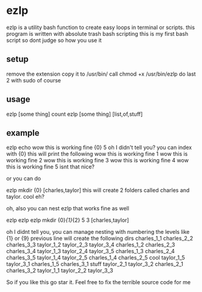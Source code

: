 # ezlp
ezlp is a utility bash function to create easy loops in terminal or scripts.
this program is written with absolute trash bash scripting
this is my first bash script so dont judge
so how you use it

setup
-----
remove the extension
copy it to /usr/bin/
call chmod +x /usr/bin/ezlp
do last 2 with sudo of course

usage
-----
ezlp [some thing] count
ezlp [some thing] [list,of,stuff]

example
-------
ezlp echo wow this is working fine {0} 5
oh I didn't tell you? you can index with {0}
this will print the following
wow this is working fine 1
wow this is working fine 2
wow this is working fine 3
wow this is working fine 4
wow this is working fine 5
isnt that nice?

or you can do

ezlp mkdir {0} [charles,taylor]
this will create 2 folders called charles and taylor. cool eh?

oh, also you can nest ezlp that works fine as well

ezlp ezlp ezlp mkdir {0}_{1}_{2} 5 3 [charles,taylor]

oh I didnt tell you, you can manage nesting with numbering the levels like {1} or {9}
previous line will create the following dirs
charles_1_1  charles_2_2  charles_3_3  taylor_1_2  taylor_2_3  taylor_3_4
charles_1_2  charles_2_3  charles_3_4  taylor_1_3  taylor_2_4  taylor_3_5
charles_1_3  charles_2_4  charles_3_5  taylor_1_4  taylor_2_5
charles_1_4  charles_2_5  cool         taylor_1_5  taylor_3_1
charles_1_5  charles_3_1  stuff        taylor_2_1  taylor_3_2
charles_2_1  charles_3_2  taylor_1_1   taylor_2_2  taylor_3_3


So if you like this go star it.
Feel free to fix the terrible source code for me

